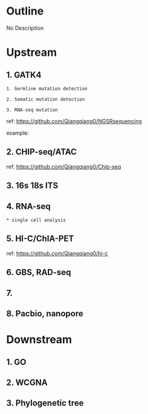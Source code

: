 # Outline
No Description

# Upstream

## 1. GATK4 
	
	1. Germline mutation detection

	2. Somatic mutation detection

	3. RNA-seq mutation

ref: https://github.com/Qiangqiang0/NGSRsequencing

example: 

## 2. CHIP-seq/ATAC

ref: https://github.com/Qiangqiang0/Chip-seq


## 3. 16s 18s ITS

## 4. RNA-seq

	* single cell analysis

## 5. HI-C/ChIA-PET

ref: https://github.com/Qiangqiang0/hi-c

## 6. GBS, RAD-seq

## 7. 

## 8. Pacbio, nanopore

##



# Downstream

## 1. GO

## 2. WCGNA

## 3. Phylogenetic tree


